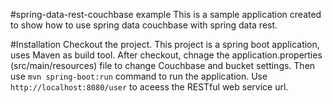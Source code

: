#spring-data-rest-couchbase example
This is a sample application created to show how to use spring data couchbase with spring data rest.

#Installation
Checkout the project. This project is a spring boot application,  uses Maven as build tool. After checkout, chnage the application.properties (src/main/resources) file to change Couchbase and bucket settings. Then use `mvn spring-boot:run` command to run the application. Use `http://localhost:8080/user` to aceess the RESTful web service url.
